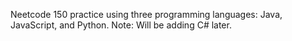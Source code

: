 Neetcode 150 practice using three programming languages: Java, JavaScript, and Python. Note: Will be adding C# later.
